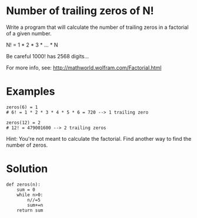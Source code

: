 # Number of trailing zeros of N!
Write a program that will calculate the number of trailing zeros in a factorial of a given number.

N! = 1 * 2 * 3 * ... * N

Be careful 1000! has 2568 digits...

For more info, see: http://mathworld.wolfram.com/Factorial.html

# Examples
```
zeros(6) = 1
# 6! = 1 * 2 * 3 * 4 * 5 * 6 = 720 --> 1 trailing zero

zeros(12) = 2
# 12! = 479001600 --> 2 trailing zeros
```
Hint: You're not meant to calculate the factorial. Find another way to find the number of zeros.
# Solution
```
def zeros(n):
    sum = 0
    while n>0:
        n//=5
        sum+=n
    return sum
```